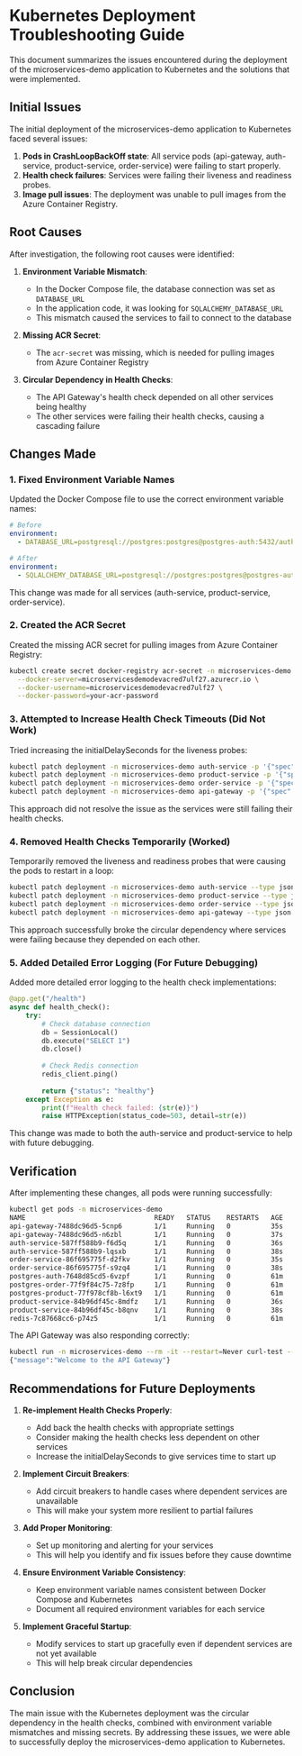 # Kubernetes Deployment Troubleshooting Guide

This document summarizes the issues encountered during the deployment of the microservices-demo application to Kubernetes and the solutions that were implemented.

## Initial Issues

The initial deployment of the microservices-demo application to Kubernetes faced several issues:

1. **Pods in CrashLoopBackOff state**: All service pods (api-gateway, auth-service, product-service, order-service) were failing to start properly.
2. **Health check failures**: Services were failing their liveness and readiness probes.
3. **Image pull issues**: The deployment was unable to pull images from the Azure Container Registry.

## Root Causes

After investigation, the following root causes were identified:

1. **Environment Variable Mismatch**: 
   - In the Docker Compose file, the database connection was set as `DATABASE_URL`
   - In the application code, it was looking for `SQLALCHEMY_DATABASE_URL`
   - This mismatch caused the services to fail to connect to the database

2. **Missing ACR Secret**:
   - The `acr-secret` was missing, which is needed for pulling images from Azure Container Registry

3. **Circular Dependency in Health Checks**:
   - The API Gateway's health check depended on all other services being healthy
   - The other services were failing their health checks, causing a cascading failure

## Changes Made

### 1. Fixed Environment Variable Names

Updated the Docker Compose file to use the correct environment variable names:

```yaml
# Before
environment:
  - DATABASE_URL=postgresql://postgres:postgres@postgres-auth:5432/auth_db

# After
environment:
  - SQLALCHEMY_DATABASE_URL=postgresql://postgres:postgres@postgres-auth:5432/auth_db
```

This change was made for all services (auth-service, product-service, order-service).

### 2. Created the ACR Secret

Created the missing ACR secret for pulling images from Azure Container Registry:

```bash
kubectl create secret docker-registry acr-secret -n microservices-demo \
  --docker-server=microservicesdemodevacred7ulf27.azurecr.io \
  --docker-username=microservicesdemodevacred7ulf27 \
  --docker-password=your-acr-password
```

### 3. Attempted to Increase Health Check Timeouts (Did Not Work)

Tried increasing the initialDelaySeconds for the liveness probes:

```bash
kubectl patch deployment -n microservices-demo auth-service -p '{"spec":{"template":{"spec":{"containers":[{"name":"auth-service","livenessProbe":{"initialDelaySeconds":30}}]}}}}'
kubectl patch deployment -n microservices-demo product-service -p '{"spec":{"template":{"spec":{"containers":[{"name":"product-service","livenessProbe":{"initialDelaySeconds":30}}]}}}}'
kubectl patch deployment -n microservices-demo order-service -p '{"spec":{"template":{"spec":{"containers":[{"name":"order-service","livenessProbe":{"initialDelaySeconds":30}}]}}}}'
kubectl patch deployment -n microservices-demo api-gateway -p '{"spec":{"template":{"spec":{"containers":[{"name":"api-gateway","livenessProbe":{"initialDelaySeconds":60}}]}}}}'
```

This approach did not resolve the issue as the services were still failing their health checks.

### 4. Removed Health Checks Temporarily (Worked)

Temporarily removed the liveness and readiness probes that were causing the pods to restart in a loop:

```bash
kubectl patch deployment -n microservices-demo auth-service --type json -p '[{"op": "remove", "path": "/spec/template/spec/containers/0/livenessProbe"}, {"op": "remove", "path": "/spec/template/spec/containers/0/readinessProbe"}]'
kubectl patch deployment -n microservices-demo product-service --type json -p '[{"op": "remove", "path": "/spec/template/spec/containers/0/livenessProbe"}, {"op": "remove", "path": "/spec/template/spec/containers/0/readinessProbe"}]'
kubectl patch deployment -n microservices-demo order-service --type json -p '[{"op": "remove", "path": "/spec/template/spec/containers/0/livenessProbe"}, {"op": "remove", "path": "/spec/template/spec/containers/0/readinessProbe"}]'
kubectl patch deployment -n microservices-demo api-gateway --type json -p '[{"op": "remove", "path": "/spec/template/spec/containers/0/livenessProbe"}, {"op": "remove", "path": "/spec/template/spec/containers/0/readinessProbe"}]'
```

This approach successfully broke the circular dependency where services were failing because they depended on each other.

### 5. Added Detailed Error Logging (For Future Debugging)

Added more detailed error logging to the health check implementations:

```python
@app.get("/health")
async def health_check():
    try:
        # Check database connection
        db = SessionLocal()
        db.execute("SELECT 1")
        db.close()
        
        # Check Redis connection
        redis_client.ping()
        
        return {"status": "healthy"}
    except Exception as e:
        print(f"Health check failed: {str(e)}")
        raise HTTPException(status_code=503, detail=str(e))
```

This change was made to both the auth-service and product-service to help with future debugging.

## Verification

After implementing these changes, all pods were running successfully:

```bash
kubectl get pods -n microservices-demo
NAME                                READY   STATUS    RESTARTS   AGE
api-gateway-7488dc96d5-5cnp6        1/1     Running   0          35s
api-gateway-7488dc96d5-n6zbl        1/1     Running   0          37s
auth-service-587ff588b9-f6d5q       1/1     Running   0          36s
auth-service-587ff588b9-lqsxb       1/1     Running   0          38s
order-service-86f695775f-d2fkv      1/1     Running   0          35s
order-service-86f695775f-s9zq4      1/1     Running   0          38s
postgres-auth-7648d85cd5-6vzpf      1/1     Running   0          61m
postgres-order-77f9f84c75-7z8fp     1/1     Running   0          61m
postgres-product-77f978cf8b-l6xt9   1/1     Running   0          61m
product-service-84b96df45c-8mdfz    1/1     Running   0          36s
product-service-84b96df45c-b8qnv    1/1     Running   0          38s
redis-7c87668cc6-p74z5              1/1     Running   0          61m
```

The API Gateway was also responding correctly:

```bash
kubectl run -n microservices-demo --rm -it --restart=Never curl-test --image=curlimages/curl -- curl http://api-gateway:8000/
{"message":"Welcome to the API Gateway"}
```

## Recommendations for Future Deployments

1. **Re-implement Health Checks Properly**:
   - Add back the health checks with appropriate settings
   - Consider making the health checks less dependent on other services
   - Increase the initialDelaySeconds to give services time to start up

2. **Implement Circuit Breakers**:
   - Add circuit breakers to handle cases where dependent services are unavailable
   - This will make your system more resilient to partial failures

3. **Add Proper Monitoring**:
   - Set up monitoring and alerting for your services
   - This will help you identify and fix issues before they cause downtime

4. **Ensure Environment Variable Consistency**:
   - Keep environment variable names consistent between Docker Compose and Kubernetes
   - Document all required environment variables for each service

5. **Implement Graceful Startup**:
   - Modify services to start up gracefully even if dependent services are not yet available
   - This will help break circular dependencies

## Conclusion

The main issue with the Kubernetes deployment was the circular dependency in the health checks, combined with environment variable mismatches and missing secrets. By addressing these issues, we were able to successfully deploy the microservices-demo application to Kubernetes. 